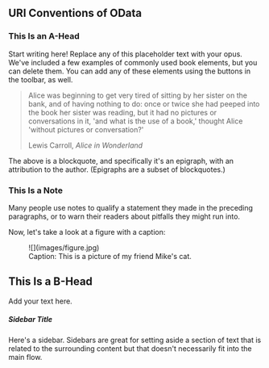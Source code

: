 <section data-type="chapter">

# URI Conventions of OData

<section data-type="sect1">

# This Is an A-Head

Start writing here! Replace any of this placeholder text with your opus. We've included a few examples of commonly used book elements, but you can delete them. You can add any of these elements using the buttons in the toolbar, as well.

> Alice was beginning to get very tired of sitting by her sister on the bank, and of having nothing to do: once or twice she had peeped into the book her sister was reading, but it had no pictures or conversations in it, 'and what is the use of a book,' thought Alice 'without pictures or conversation?'
> 
> Lewis Carroll, _Alice in Wonderland_

The above is a blockquote, and specifically it's an epigraph, with an attribution to the author. (Epigraphs are a subset of blockquotes.)

<div data-type="note">

# This Is a Note

Many people use notes to qualify a statement they made in the preceding paragraphs, or to warn their readers about pitfalls they might run into.

</div>

Now, let's take a look at a figure with a caption:

<figure>![](images/figure.jpg) <figcaption>Caption: This is a picture of my friend Mike's cat.</figcaption></figure>

<section data-type="sect2">

## This Is a B-Head

Add your text here.

<aside data-type="sidebar">

##### Sidebar Title

Here's a sidebar. Sidebars are great for setting aside a section of text that is related to the surrounding content but that doesn't necessarily fit into the main flow.

</aside>
</section>
</section>
</section>
<!-- Files for the following:
	Copyright
-->